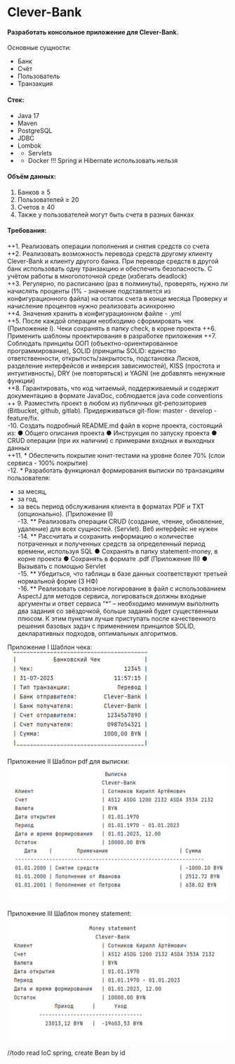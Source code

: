# Clever-Bank
#### Разработать консольное приложение для Clever-Bank.
Основные сущности:
- Банк
- Счёт
- Пользователь
- Транзакция
#### Стек:
- Java 17
- Maven
- PostgreSQL
- JDBC
- Lombok
- * Servlets
- * Docker
    !!! Spring и Hibernate использовать нельзя
#### Объём данных:
1. Банков ≥ 5
2. Пользователей ≥ 20
3. Счетов ≥ 40
4. Также у пользователей могут быть счета в разных банках
   
#### Требования:
++1. Реализовать операции пополнения и снятия средств со счета  
++2. Реализовать возможность перевода средств другому клиенту Clever-Bank и клиенту другого банка.
При переводе средств в другой банк использовать одну транзакцию и обеспечить безопасность. 
С учётом работы в многопоточной среде (избегать deadlock)  
++3. Регулярно, по расписанию (раз в полминуты), проверять, нужно ли начислять проценты (1% - значение подставляется из конфигурационного файла) на остаток счета в конце месяца
Проверку и начисление процентов нужно реализовать асинхронно  
++4. Значения хранить в конфигурационном файле - .yml  
++5. После каждой операции необходимо сформировать чек (Приложение I). Чеки сохранять в папку check, в корне проекта
++6. Применить шаблоны проектирования в разработке приложения
++7. Соблюдать принципы ООП (объектно-ориентированное программирование), SOLID (принципы SOLID: единство ответственности, открытость/закрытость, подстановка Лисков, разделение интерфейсов и инверсия зависимостей), KISS (простота и интуитивность), DRY (не повторяться) и YAGNI (не добавлять ненужные функции)  
++8. Гарантировать, что код читаемый, поддерживаемый и содержит документацию в формате JavaDoc, соблюдается java code conventions
++ 9. Разместить проект в любом из публичных git-репозиториев (Bitbucket, github, gitlab). Придерживаться git-flow: master - develop - feature/fix.  
-10. Создать подробный README.md файл в корне проекта, состоящий из:
  ● Общего описания проекта
  ● Инструкция по запуску проекта
  ● CRUD операции (при их наличии) с примерами входных и выходных
  данных  
++11. * Обеспечить покрытие юнит-тестами на уровне более 70% (слои сервиса - 100%
    покрытие)  
-12. * Разработать функционал формирования выписки по транзакциям пользователя:
 - за месяц,
 - за год,
 - за весь период обслуживания клиента в форматах PDF и TXT
    (опционально). (Приложение II)  
-13. ** Реализовать операции CRUD (создание, чтение, обновление, удаление) для всех
  сущностей. (Servlet). Веб интерфейс не нужен  
-14. ** Рассчитать и сохранить информацию о количестве потраченных и полученных
  средств за определенный период времени, используя SQL
  ● Сохранять в папку statement-money, в корне проекта
  ● Сохранять в формате .pdf (Приложение III)
  ● Вызывать с помощью Servlet  
-15. ** Убедиться, что таблицы в базе данных соответствуют третьей нормальной форме (3 НФ)  
-16. ** Реализовать сквозное логирование в файл с использованием AspectJ для методов сервиса,
логироваться должны входные аргументы и ответ сервиса
“*” – необходимо минимум выполнить два задания со звёздочкой, больше заданий будет существенным плюсом. 
К этим пунктам лучше приступать после качественного решения базовых задач с применением принципов SOLID,
декларативных подходов, оптимальных алгоритмов.

Приложение I Шаблон чека:  
![check bank.png](img%2Fcheck%20bank.png)

Приложение II Шаблон pdf для выписки:  
![account statement.png](img%2Faccount%20statement.png)

Приложение III Шаблон money statement:  
![money statement.png](img%2Fmoney%20statement.png)


//todo read IoC spring, create Bean by id

